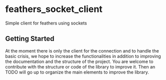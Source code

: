 # feathers_socket_client

Simple client for feathers using sockets

## Getting Started

At the moment there is only the client for the connection and to handle the basic crisis, we hope to increase the functionalities in addition to improving the documentation and the structure of the project. You are welcome to contribute with the structure or code of the library to improve it. Then an TODO will go up to organize the main elements to improve the library.